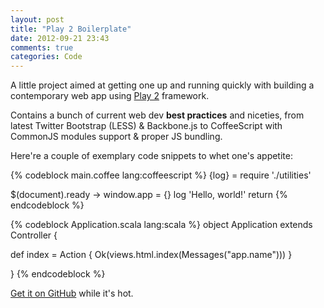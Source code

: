 ```yaml
---
layout: post
title: "Play 2 Boilerplate"
date: 2012-09-21 23:43
comments: true
categories: Code
---
```


A little project aimed at getting one up and running quickly with building a
contemporary web app using [Play 2](http://www.playframework.org/) framework.

Contains a bunch of current web dev **best practices** and niceties, from latest
Twitter Bootstrap (LESS) & Backbone.js to CoffeeScript with CommonJS modules
support & proper JS bundling.

Here're a couple of exemplary code snippets to whet one's appetite:

{% codeblock main.coffee lang:coffeescript %}
{log} = require './utilities'

$(document).ready ->
  window.app = {}
  log 'Hello, world!'
  return
{% endcodeblock %}

{% codeblock Application.scala lang:scala %}
object Application extends Controller {

  def index = Action {
    Ok(views.html.index(Messages("app.name")))
  }

}
{% endcodeblock %}

[Get it on GitHub](https://github.com/robi42/play2-boilerplate) while it's hot.
